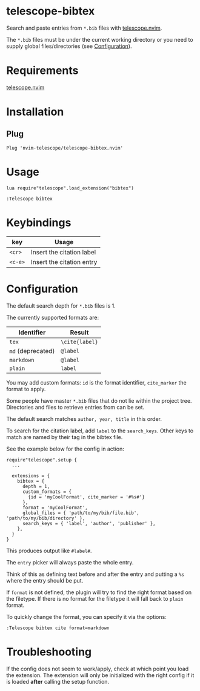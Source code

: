 # telescope-bibtex

Search and paste entries from `*.bib` files with [telescope.nvim](https://github.com/nvim-telescope).

The `*.bib` files must be under the current working directory or you need to supply global files/directories (see [Configuration](#configuration)).

# Requirements

[telescope.nvim](https://github.com/nvim-telescope/telescope.nvim)

# Installation

## Plug

```
Plug 'nvim-telescope/telescope-bibtex.nvim'
```

# Usage

```
lua require"telescope".load_extension("bibtex")

:Telescope bibtex
```

# Keybindings

| key     | Usage                     |
|---------|---------------------------|
| `<cr>`  | Insert the citation label |
| `<c-e>` | Insert the citation entry |


# Configuration

The default search depth for `*.bib` files is 1.

The currently supported formats are:

| Identifier        | Result         |
| ----------        | -------------- |
| `tex`             | `\cite{label}` |
| `md` (deprecated) | `@label`       |
| `markdown`        | `@label`       |
| `plain`           | `label`        |

You may add custom formats: `id` is the format identifier, `cite_marker` the format to apply.

Some people have master `*.bib` files that do not lie within the project tree. Directories and files to retrieve entries from can be set.

The default search matches `author, year, title` in this order.

To search for the citation label, add `label` to the `search_keys`. Other keys to match are named by their tag in the bibtex file.

See the example below for the config in action:

```
require"telescope".setup {
  ...

  extensions = {
    bibtex = {
      depth = 1,
      custom_formats = {
        {id = 'myCoolFormat', cite_marker = '#%s#'}
      },
      format = 'myCoolFormat',
      global_files = { 'path/to/my/bib/file.bib', 'path/to/my/bib/directory' },
      search_keys = { 'label', 'author', 'publisher' },
    },
  }
}
```

This produces output like `#label#`.

The `entry` picker will always paste the whole entry.

Think of this as defining text before and after the entry and putting a `%s` where the entry should be put.

If `format` is not defined, the plugin will try to find the right format based on the filetype.
If there is no format for the filetype it will fall back to `plain` format.

To quickly change the format, you can specify it via the options:

```
:Telescope bibtex cite format=markdown
```

# Troubleshooting

If the config does not seem to work/apply, check at which point you load the extension. The extension will only be initialized with the right config if it is loaded **after** calling the setup function.
